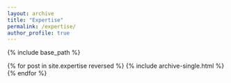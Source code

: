 ```yaml
---
layout: archive
title: "Expertise"
permalink: /expertise/
author_profile: true
---
```


{% include base_path %}


{% for post in site.expertise reversed %}
  {% include archive-single.html %}
{% endfor %}

